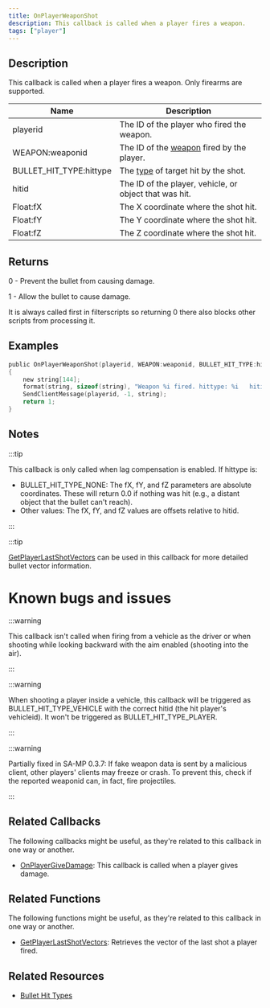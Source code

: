 ```yaml
---
title: OnPlayerWeaponShot
description: This callback is called when a player fires a weapon.
tags: ["player"]
---
```


## Description

This callback is called when a player fires a weapon. Only firearms are supported.

| Name                    | Description                                                                                               |
|-------------------------|-----------------------------------------------------------------------------------------------------------|
| playerid                | The ID of the player who fired the weapon.                                                                  |
| WEAPON:weaponid         | The ID of the [weapon](../resources/weaponids) fired by the player.                                        |
| BULLET_HIT_TYPE:hittype | The [type](../resources/bullethittypes) of target hit by the shot. |
| hitid                   | The ID of the player, vehicle, or object that was hit.                                                     |
| Float:fX                | The X coordinate where the shot hit.                                                                       |
| Float:fY                | The Y coordinate where the shot hit.                                                                       |
| Float:fZ                | The Z coordinate where the shot hit.                                                                       |

## Returns

0 - Prevent the bullet from causing damage.

1 - Allow the bullet to cause damage.

It is always called first in filterscripts so returning 0 there also blocks other scripts from processing it.

## Examples

```c
public OnPlayerWeaponShot(playerid, WEAPON:weaponid, BULLET_HIT_TYPE:hittype, hitid, Float:fX, Float:fY, Float:fZ)
{
    new string[144];
    format(string, sizeof(string), "Weapon %i fired. hittype: %i   hitid: %i   pos: %f, %f, %f", weaponid, hittype, hitid, fX, fY, fZ);
    SendClientMessage(playerid, -1, string);
    return 1;
}
```

## Notes

:::tip

This callback is only called when lag compensation is enabled. If hittype is:

- BULLET_HIT_TYPE_NONE: The fX, fY, and fZ parameters are absolute coordinates. These will return 0.0 if nothing was hit (e.g., a distant object that the bullet can't reach).
- Other values: The fX, fY, and fZ values are offsets relative to hitid.

:::

:::tip

[GetPlayerLastShotVectors](../functions/GetPlayerLastShotVectors) can be used in this callback for more detailed bullet vector information.

# Known bugs and issues


:::warning

This callback isn't called when firing from a vehicle as the driver or when shooting while looking backward with the aim enabled (shooting into the air).

:::

:::warning

When shooting a player inside a vehicle, this callback will be triggered as BULLET_HIT_TYPE_VEHICLE with the correct hitid (the hit player's vehicleid). It won't be triggered as BULLET_HIT_TYPE_PLAYER.

:::

:::warning

Partially fixed in SA-MP 0.3.7: If fake weapon data is sent by a malicious client, other players' clients may freeze or crash. To prevent this, check if the reported weaponid can, in fact, fire projectiles.

:::

## Related Callbacks

The following callbacks might be useful, as they're related to this callback in one way or another. 

- [OnPlayerGiveDamage](OnPlayerGiveDamage): This callback is called when a player gives damage.

## Related Functions

The following functions might be useful, as they're related to this callback in one way or another. 

- [GetPlayerLastShotVectors](../functions/GetPlayerLastShotVectors): Retrieves the vector of the last shot a player fired.

## Related Resources

- [Bullet Hit Types](../resources/bullethittypes)
